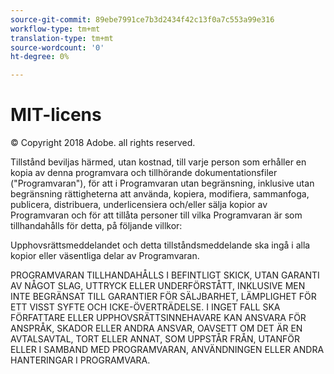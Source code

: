 ```yaml
---
source-git-commit: 89ebe7991ce7b3d2434f42c13f0a7c553a99e316
workflow-type: tm+mt
translation-type: tm+mt
source-wordcount: '0'
ht-degree: 0%

---
```

# MIT-licens

© Copyright 2018 Adobe. all rights reserved.

Tillstånd beviljas härmed, utan kostnad, till varje person som erhåller en kopia
av denna programvara och tillhörande dokumentationsfiler (&quot;Programvaran&quot;), för att
i Programvaran utan begränsning, inklusive utan begränsning rättigheterna
att använda, kopiera, modifiera, sammanfoga, publicera, distribuera, underlicensiera och/eller sälja
kopior av Programvaran och för att tillåta personer till vilka Programvaran är
som tillhandahålls för detta, på följande villkor:

Upphovsrättsmeddelandet och detta tillståndsmeddelande ska ingå i alla
kopior eller väsentliga delar av Programvaran.

PROGRAMVARAN TILLHANDAHÅLLS I BEFINTLIGT SKICK, UTAN GARANTI AV NÅGOT SLAG, UTTRYCK ELLER
UNDERFÖRSTÅTT, INKLUSIVE MEN INTE BEGRÄNSAT TILL GARANTIER FÖR SÄLJBARHET,
LÄMPLIGHET FÖR ETT VISST SYFTE OCH ICKE-ÖVERTRÄDELSE. I INGET FALL SKA
FÖRFATTARE ELLER UPPHOVSRÄTTSINNEHAVARE KAN ANSVARA FÖR ANSPRÅK, SKADOR ELLER ANDRA
ANSVAR, OAVSETT OM DET ÄR EN AVTALSAVTAL, TORT ELLER ANNAT, SOM UPPSTÅR FRÅN,
UTANFÖR ELLER I SAMBAND MED PROGRAMVARAN, ANVÄNDNINGEN ELLER ANDRA HANTERINGAR I
PROGRAMVARA.
